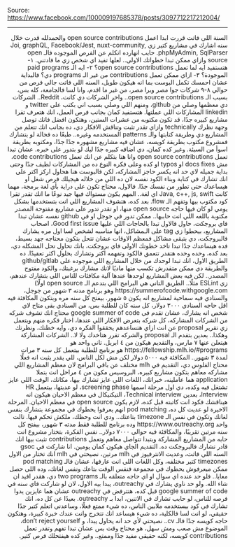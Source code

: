 Source: https://www.facebook.com/100009197685378/posts/3097712217212004/

___

<p dir="rtl">السنة اللي فاتت قررت ابدا اعمل open source contributions والحمدلله قدرت خلال سنه اشارك في مشاريع كتير زي Joi, graphQL, Facebook/Jest, nuxt-community, phpMyAdmin, SqlParser. 
حابب انهارده اتكلم عن الفرص الموجوده فالـ open source وازاي ممكن تبدا خطواتك الاولى.. لعلها تفيد اي شخص زي ما فادتني. 
١- هتستفيد ايه لما تعمل open source contributions؟ 
٢- ايه الـ paid programs الموجودة؟ 
٣- ازاي ممكن تعمل contributions من غير الـ programs دي؟ 
فالبداية عشان احمسك تكمل البوست بما انه هيكون طويل، السنه اللي فاتت جالي فرص من حوالي ٨-٩ شركات جوا مصر وبرا مصر، من غير ما اقدم، وانا لسا فالجامعة، كله بس، بسبب الـ open source contributions.. واخر الشركات دي كانت، Reddit.. الشركات دي معظمها وصلي من github، ومنهم اللي وصلي بسبب اني بكتب على twitter و linkedin المشاركات اللي عملتها. 
هتستفيد كمان بجانب فرص العمل، انك هتعرف تقرا مشاريع كبيره جدًا، قد تكون مكتوبه من عشرات السنين، وهتكون افضل فانك توصل وجهة نظرك technically وازاي تقدر تثبت وتناقش الافكار دي، ده بجانب انك تتعلم من المشاريع دي وطريقة كتابتها والـ patterns المستخدمه وغيره.. طبعًا ده فحالة لو بتشارك فمشروع مكتوب بطريقة كويسه، عشان فيه مشاريع مشهوره جدًا جدًا، ومكتوبه بطريقة اسوأ من السيئة. 
وغير كده كمان، دي اضافه كبيره جدًا ليك لو بتدور على خبره. 
عشان تبدا تعمل open source contributions وانا هنا بتكلم عن انك تعمل code contributions، مش docs fixes او typos او كده وعلى فكره النوع ده من المشاركات لطيف جدًا وحتى بداية جميله لاي حد انه يكسر حاجز المشاركه، لكن فالبوست هنا هحاول اركز اكتر على انك تشارك في كتابة وبناء الكود نفسه لان ده اللي من خلاله هيجيلك فرص شغل او هيساعدك حتى تطور من نفسك جدًا. 
 فالاول، محتاج تكون على دراية بأي لغة برمجة، مهما كانت Java, c++, js, swift اي لغة.. المهم يكون مستواك فيها جيد نوعًا ما انك تقدر تقرا كود مكتوب بيها وتفهم الـ flow. 
بعد كده، هتشوف المشاريع اللي انت بتستخدمها بشكل يومي لو كان فيها حاجه open source منها، او تقدر تدور على مشاريع مفتوحة المصدر مكتوبة باللغه اللي انت حاببها.. ممكن تدور في جوجل او في github نفسه
عشان تبدا فاي بروجكت، حاول فالاول تبدا بالحاجات اللي عليها Good first issue، اصحاب المشاريع، بيحطوا زي tag على الـمشاكل، انها مناسبه لشخص لسا اول مره يشارك فالبروجكت، دي بتبقى مشاكل فمعظم الاوقات عشان تتحل بتكون محتاجه جهد بسيط، فده هيساعدك جدًا تبدا تاخد خطوتك الاولى فاي بروجكت، بانك تحاول تحل المشكله دي، بعد كده، وحده وحده هتقدر تتعمق فالكود وتفهمه اكتر وتشارك بحلول اكثر تعقيدًا. 
ده الطريق الاول، انك تبدا لوحدك من خلال المشاريع اللي موجوده على github/gitlab والطريقة دي ممكن متقدرش تكسب منها ماديًا لانك مشارك برغبتك، والكود مفتوح المصدر.. لكن فيه بعض المشاريع لوحدها عندها آلية مكافئات للناس اللي بتشارك عندهم، زي ESLint مثلًا.. 
الطريق التاني هي البرامج اللي بتدعم الـ open source 
اولًا) https://summerofcode.withgoogle.com وهو برنامج مدته ٣ شهور من جوجل، والسنادي فيه سماحية لمشاريع انه يكون ٥ شهور. بيفتح كل سنه مره وبتكون المكافئة فيه اقل حاجه السنادي ٣٠٠٠ دولار، كل سنه كان للطلبة بس، من السنادي بقى متاح لاي شخص انه يشارك، عشان تقدم في google summer of code محتاج انك تشوف شركه من الشركات المشاركه، كل شركه بتعرض الافكار اللي عندها، اختار فكره منهم وبتعمل زي تقرير proposal عن انت ازاي هتساعدهم يحققوا الفكره دي، وايه خطتك، ونظرتك وهكذا.. بعدين بتقدم الـ proposal والشركه تقرر هتاخدك ولا لا.. الشركات المشاركة هيتعلن عنها ٧ مارس، والتقديم هيكون من ٤ ابريل. 
تاني واحد هو https://fellowship.mlh.io/#programs 
هو برنامج للطلبة بيتعمل كل سنه ٣ مرات لمدة ٣ شهور.. المكافئة فيه ٥٠٠٠ دولار لكن مش لكل الناس، للي يقدر يثبت انه فعلًا محتاج الفلوس دي، التقديم في mlh مختلف عن باقي البرامج لان معظم المشاريع اللي مشاركه معاهم بتكون مشاريع كبيره، البروسيس مكون من ٤ مراحل انت بتملا application هما عاملينه، خبراتك، اللغات اللي عايز تشارك بيها، مكانك، الوقت اللي عايز تشتغل فيه وكده، دي اول مرحلة اسمها screening phase، لو عديتها، بيتعمل HR Interview، بعدين Technical interview، التيكنيكال في معظم الاحيان هيكون انه هيناقشك فكود انت كاتبته قبل كده، لازم يكون open source في معظم الاحيان. 
المرحلة الاخيرة لو عديت كل ده، pod matching انهم يعرفوا يحطوك في مجموعة بتشارك بنفس لغاتك وتكون في نفس الـ timezone بتاعتك.. ودي انت وحظك، ملكش تحكم فيها. 
تالت واحد https://www.outreachy.org وده برنامج للطلبة فقط مدته ٣ شهور، بيفتح كل سنه مرتين تقريبًا، والمكافئة فيه حوالي ٧٠٠٠ دولار.. نفس الفكرة، بتختار مشروع انت حابه من المشاريع المشاركة وبتبدا تتواصل معاهم وتعمل contributions تثبت بيها انك قادر تشارك فالبروجكت ده. التقديم الجاي هيكون كمان يومين.
انا شاركت في gsoc السنه اللي فاتت، وعديت الانترفيوز في mlh مرتين، نصيحتي في mlh انك تختار من الاول timezones كتير مختلفه، وكل اللغات اللي انت عارفها، عشان فالـ pod matching ممكن ميعرفوش يحطوك في مجموعة فنفس الوقت بتاعك ونفس لغاتك، وده اللي حصل معايا.. فلو حد عنده اي سوال او اي حاجه متعلقه بالـ two programs دي، هقدر افيد ان شاء الله. 
ولو حد ناوي يشارك في outreachy، يبدا بيه الاول، لان لو شاركت فاي سنه في google summer of code قبل كده، هتترفض في outreachy عشان هما عايزين يدوا فرصه للناس، لو حابب تشارك في الاتنين، ابدا بـ outreachy. 
بعيدًا عن كل ده، انك تشارك في كود بيستخدمه ملايين الناس، ده شيء ممتع فعلًا، وساعدني اتعلم كتير جدًا حقيقي، لو انت لسا فالكلية، ده شيء هيساعد انك تتخرج وانت عندك خبرة كبيرة، وهتكون حاجه كويسه جدًا فالـ cv.. نصيحتي لأي حد انه يحاول يبدا، و don’t reject yourself، الموضوع مش صعب ومش سهل، هو محتاج وقت بس عشان تبدا تفهم وتقدر تعمل contributions كويسه، لكنه حقيقي مفيد جدًا وممتع.. وغير كده هيفتحلك فرص كتير.</p>